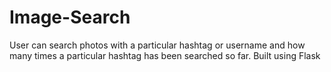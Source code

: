 # Image-Search
User can search photos with a particular hashtag or username and how many times a particular hashtag has been searched so far.
Built using Flask
